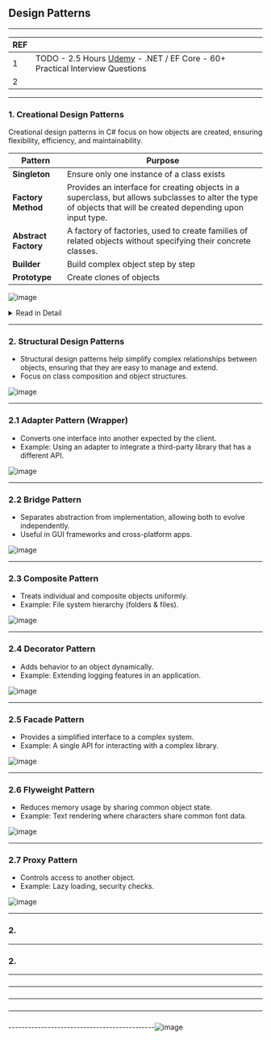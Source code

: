 ## Design Patterns

---------------------------------------------
| REF | |
| - | - |
| 1 | TODO -  2.5 Hours [Udemy](https://luxoft.udemy.com/course/net-ef-core-50-practical-interview-questions/) - .NET / EF Core - 60+ Practical Interview Questions |
| 2 | 
---------------------------------------------
### 1. Creational Design Patterns 

Creational design patterns in C# focus on how objects are created, ensuring flexibility, efficiency, and maintainability. 

| Pattern | Purpose |
| - | - |
| **Singleton** | Ensure only one instance of a class exists |
| **Factory Method** | Provides an interface for creating objects in a superclass, but allows subclasses to alter the type of objects that will be created depending upon input type. |
| **Abstract Factory** | A factory of factories, used to create families of related objects without specifying their concrete classes. |                  
| **Builder** | Build complex object step by step |
| **Prototype** | Create clones of objects |

![image](https://github.com/user-attachments/assets/3537cbb3-b953-45e9-b394-eb59b394ec4b)

<details>
  <summary> Read in Detail </summary>
---------------------------------------------
  
### 1.1 Singleton Pattern

![image](https://github.com/user-attachments/assets/7c3f94c8-ba86-4569-9ad7-e6fa09280e54)

**TODO**
- Thread safe version
- Double lock version
- How to create x instances of a class?
- Will it breach SRP?
  
---------------------------------------------
### 1.2 Factory Method Pattern

Defines an interface for creating an object but lets subclasses decide which class to instantiate.
🔹 Used when the exact type of object is determined at runtime.

Key Points:
    *  Centralized object creation logic.
    *  Improves code maintainability and extensibility.

![image](https://github.com/user-attachments/assets/954bb04f-0cd1-4879-be8c-603f8e83a3be)
![image](https://github.com/user-attachments/assets/f05dd0aa-3f58-4478-bc4e-adbae7eb77de)
![image](https://github.com/user-attachments/assets/91d4a584-5444-48a7-b9a8-0bc519dd1680)

---------------------------------------------
### 1.3 Abstract Factory Pattern

A factory of factories, used to create families of related objects.
🔹 Used in GUI toolkits, database drivers, or cross-platform applications.

Key Points:
  *    Helps maintain consistency across related objects.
  *    Used when object creation needs to be platform-independent.
    
![image](https://github.com/user-attachments/assets/a892318d-e308-472f-b01f-33254bca0944)
![image](https://github.com/user-attachments/assets/688330ea-ac24-46dc-af90-bccc302cbe53)

---------------------------------------------
### 1.4 Builder Pattern

Separates object creation from its representation, useful when creating complex objects.
🔹 Used in creating immutable objects, configuring objects with multiple optional parameters.

Key Points:
  *  Simplifies object creation with chained methods.
  *  Improves code readability for complex objects.

![image](https://github.com/user-attachments/assets/eef8bf9c-090d-4de9-b391-ed590db94f99)
![image](https://github.com/user-attachments/assets/5746ab10-f49d-4df9-8473-fe17464a9c36)

---------------------------------------------
### 1.5 Prototype Pattern

Creates new objects by cloning an existing object instead of instantiating a new one.
🔹 Used when object creation is expensive or complex.
Key Points:
  *  MemberwiseClone() performs a shallow copy.
  *  Useful when object instantiation is costly.

![image](https://github.com/user-attachments/assets/ea7575aa-d5f4-47a9-8762-84ad37931c06)
![image](https://github.com/user-attachments/assets/45cb31fb-9f5b-4626-8371-9205a549cf38)


-- Copilot -- 
![image](https://github.com/user-attachments/assets/282ff7a4-9d69-4813-8871-91f25b0833f0)

</details>

---------------------------------------------
### 2. Structural Design Patterns

*  Structural design patterns  help simplify complex relationships between objects, ensuring that they are easy to manage and extend. 
*  Focus on class composition and object structures.

![image](https://github.com/user-attachments/assets/e99b56c1-47c5-4f4e-be8f-59a29595012b)

---------------------------------------------
### 2.1 Adapter Pattern (Wrapper)

*  Converts one interface into another expected by the client.
*  Example: Using an adapter to integrate a third-party library that has a different API.

![image](https://github.com/user-attachments/assets/c61503fe-6252-4180-958b-b6525d556384)

---------------------------------------------
### 2.2 Bridge Pattern

*  Separates abstraction from implementation, allowing both to evolve independently.
*  Useful in GUI frameworks and cross-platform apps.

![image](https://github.com/user-attachments/assets/0f012e0b-c74c-44e6-9210-5e427ce2b0de)

---------------------------------------------
### 2.3 Composite Pattern

*  Treats individual and composite objects uniformly.
*  Example: File system hierarchy (folders & files).

![image](https://github.com/user-attachments/assets/74dc1e2b-3b7a-4acb-b8de-ca0b04e77b5f)

---------------------------------------------
### 2.4 Decorator Pattern

*  Adds behavior to an object dynamically.
*  Example: Extending logging features in an application.

![image](https://github.com/user-attachments/assets/40f49094-87a0-44f6-a46a-13653a08cde7)

---------------------------------------------
### 2.5 Facade Pattern

*  Provides a simplified interface to a complex system.
*  Example: A single API for interacting with a complex library.

![image](https://github.com/user-attachments/assets/6e032ee5-3b4f-4023-b766-9d24a19cb385)

---------------------------------------------
### 2.6 Flyweight Pattern

*  Reduces memory usage by sharing common object state.
*  Example: Text rendering where characters share common font data.

![image](https://github.com/user-attachments/assets/e344bd10-02f1-4649-9508-bb5b2c6d4757)

---------------------------------------------
### 2.7 Proxy Pattern
*  Controls access to another object.
*  Example: Lazy loading, security checks.

![image](https://github.com/user-attachments/assets/38ba8fe9-dafa-4915-b371-cb460c42f59b)

---------------------------------------------
### 2.

---------------------------------------------
### 2.

---------------------------------------------
### 

---------------------------------------------
### 

---------------------------------------------
### 

---------------------------------------------
### 

---------------------------------------------![image](https://github.com/user-attachments/assets/f2b8ffa5-2ce1-4c36-9e75-59c9cb5ea2a7)
